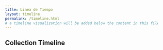```yaml
---
title: Linea de Tiempo
layout: timeline
permalink: /timeline.html
# a timeline visualization will be added below the content in this file
---
```


## Collection Timeline
